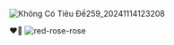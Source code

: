


![Không Có Tiêu Đề259_20241114123208](https://github.com/user-attachments/assets/344ef1d0-4b7d-4072-bc37-8d9465ae9f8e)

  ❤️‍🔥                     ![red-rose-rose](https://github.com/user-attachments/assets/26be866f-a110-4803-8344-9f6847f5c650)
